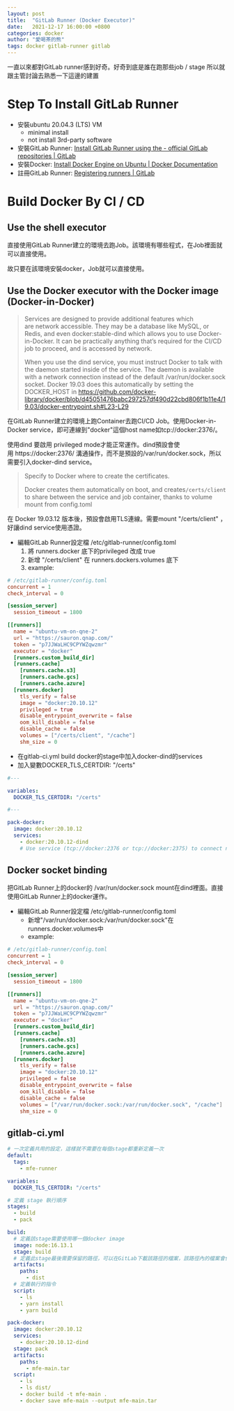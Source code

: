 ```yaml
---
layout: post
title:  "GitLab Runner (Docker Executor)"
date:   2021-12-17 16:00:00 +0800
categories: docker
author: "愛喝茶的熊"
tags: docker gitlab-runner gitlab
---
```

一直以來都對GitLab runner感到好奇。好奇到底是誰在跑那些job / stage
所以就跟主管討論去熟悉一下這邊的建置

# Step To Install GitLab Runner
- 安裝ubuntu 20.04.3 (LTS) VM
  - minimal install
  - not install 3rd-party software
- 安裝GitLab Runner: [Install GitLab Runner using the \- official GitLab repositories \| GitLab](https://docs.gitlab.com/runner/install/linux-repository.html)
- 安裝Docker: [Install Docker Engine on Ubuntu \| Docker Documentation](https://docs.docker.com/engine/install/ubuntu/)
- 註冊GitLab Runner: [Registering runners \| GitLab](https://docs.gitlab.com/runner/register/index.html#linux)

# Build Docker By CI / CD
## Use the shell executor
直接使用GitLab Runner建立的環境去跑Job。該環境有哪些程式，在Job裡面就可以直接使用。

故只要在該環境安裝docker，Job就可以直接使用。
## Use the Docker executor with the Docker image (Docker-in-Docker)
> Services are designed to provide additional features which are network accessible. They may be a database like MySQL, or Redis, and even docker:stable-dind which allows you to use Docker-in-Docker.
It can be practically anything that’s required for the CI/CD job to proceed, and is accessed by network.
>
> When you use the dind service, you must instruct Docker to talk with the daemon started inside of the service.
The daemon is available with a network connection instead of the default /var/run/docker.sock socket.
Docker 19.03 does this automatically by setting the DOCKER_HOST in https://github.com/docker-library/docker/blob/d45051476babc297257df490d22cbd806f1b11e4/19.03/docker-entrypoint.sh#L23-L29

在GitLab Runner建立的環境上跑Container去跑CI/CD Job。使用Docker-in-Docker service，即可連線到"docker"這個host name如tcp://docker:2376/。

使用dind 要啟用 privileged mode才能正常運作。dind預設會使用 https://docker:2376/ 溝通操作，而不是預設的/var/run/docker.sock，所以需要引入docker-dind service。

> Specify to Docker where to create the certificates.
>
> Docker creates them automatically on boot, and creates`/certs/client` to share between the service and job container, thanks to volume mount from config.toml

在 Docker 19.03.12 版本後，預設會啟用TLS連線。需要mount "/certs/client" ，好讓dind service使用憑證。

- 編輯GitLab Runner設定檔 /etc/gitlab-runner/config.toml
  1. 將 runners.docker 底下的privileged 改成 true
  2. 新增 "/certs/client" 在 runners.dockers.volumes 底下
  3. example:

```toml
# /etc/gitlab-runner/config.toml
concurrent = 1
check_interval = 0

[session_server]
  session_timeout = 1800

[[runners]]
  name = "ubuntu-vm-on-qne-2"
  url = "https://sauron.qnap.com/"
  token = "p7JJWaLHC9CPYWZqwzmr"
  executor = "docker"
  [runners.custom_build_dir]
  [runners.cache]
    [runners.cache.s3]
    [runners.cache.gcs]
    [runners.cache.azure]
  [runners.docker]
    tls_verify = false
    image = "docker:20.10.12"
    privileged = true
    disable_entrypoint_overwrite = false
    oom_kill_disable = false
    disable_cache = false
    volumes = ["/certs/client", "/cache"]
    shm_size = 0
```

- 在gitlab-ci.yml build docker的stage中加入docker-dind的services
- 加入變數DOCKER_TLS_CERTDIR: "/certs"

```yaml
#---

variables:
  DOCKER_TLS_CERTDIR: "/certs"

#---

pack-docker:
  image: docker:20.10.12
  services:
    - docker:20.10.12-dind
    # Use service (tcp://docker:2376 or tcp://docker:2375) to connect network
```

## Docker socket binding
把GitLab Runner上的docker的 /var/run/docker.sock mount在dind裡面。直接使用GitLab Runner上的docker運作。
- 編輯GitLab Runner設定檔 /etc/gitlab-runner/config.toml
    - 新增"/var/run/docker.sock:/var/run/docker.sock"在 runners.docker.volumes中
    - example:

```toml
# /etc/gitlab-runner/config.toml
concurrent = 1
check_interval = 0

[session_server]
  session_timeout = 1800

[[runners]]
  name = "ubuntu-vm-on-qne-2"
  url = "https://sauron.qnap.com/"
  token = "p7JJWaLHC9CPYWZqwzmr"
  executor = "docker"
  [runners.custom_build_dir]
  [runners.cache]
    [runners.cache.s3]
    [runners.cache.gcs]
    [runners.cache.azure]
  [runners.docker]
    tls_verify = false
    image = "docker:20.10.12"
    privileged = false
    disable_entrypoint_overwrite = false
    oom_kill_disable = false
    disable_cache = false
    volumes = ["/var/run/docker.sock:/var/run/docker.sock", "/cache"]
    shm_size = 0
```

## gitlab-ci.yml
```yaml
# 一次定義共用的設定，這樣就不需要在每個stage都重新定義一次
default:
  tags:
    - mfe-runner

variables:
  DOCKER_TLS_CERTDIR: "/certs"

# 定義 stage 執行順序
stages:
  - build
  - pack

build:
  # 定義該stage需要使用哪一個docker image
  image: node:16.13.1
  stage: build
  # 定義此stage最後需要保留的路徑，可以在GitLab下載該路徑的檔案，該路徑內的檔案會保留到下一個stage
  artifacts:
    paths:
      - dist
  # 定義執行的指令
  script:
    - ls
    - yarn install
    - yarn build

pack-docker:
  image: docker:20.10.12
  services:
    - docker:20.10.12-dind
  stage: pack
  artifacts:
    paths:
      - mfe-main.tar
  script:
    - ls
    - ls dist/
    - docker build -t mfe-main .
    - docker save mfe-main --output mfe-main.tar
```